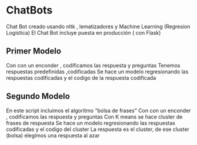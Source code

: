 # ChatBots

Chat Bot creado usando nltk , lematizadores y Machine Learning (Regresion Logística)
El Chat Bot incluye puesta en producción ( con Flask)

Primer Modelo
-------------
Con con un enconder , codificamos las respuesta y preguntas
Tenemos respuestas predefinidas  ,codificadas
Se hace un modelo regresionando las respuestas codificadas y el codigo de la respuesta codificada

Segundo Modelo
--------------

En este script incluimos el algoritmo "bolsa de frases"
Con con un enconder , codificamos las respuesta y preguntas
Con K means se hace cluster de frases de respuesta
Se hace un modelo regresionando las respuestas codificadas y el codigo del cluster
La respuesta es el cluster, de ese cluster (bolsa) elegimos una respuesta al azar

